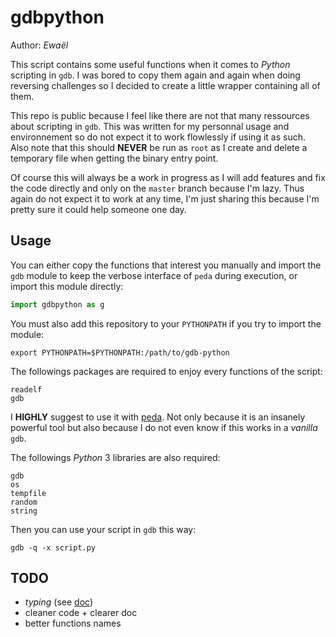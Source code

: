 # gdbpython

Author: *Ewaël*

This script contains some useful functions when it comes to *Python* scripting in `gdb`. I was bored to copy them again and again when doing reversing challenges so I decided to create a little wrapper containing all of them.

This repo is public because I feel like there are not that many ressources about scripting in `gdb`. This was written for my personnal usage and environnement so do not expect it to work flowlessly if using it as such. Also note that this should **NEVER** be run as `root` as I create and delete a temporary file when getting the binary entry point.

Of course this will always be a work in progress as I will add features and fix the code directly and only on the `master` branch because I'm lazy. Thus again do not expect it to work at any time, I'm just sharing this because I'm pretty sure it could help someone one day.

## Usage

You can either copy the functions that interest you manually and import the `gdb` module to keep the verbose interface of `peda` during execution, or import this module directly:

```python
import gdbpython as g
```

You must also add this repository to your `PYTHONPATH` if you try to import the module:

```
export PYTHONPATH=$PYTHONPATH:/path/to/gdb-python
```

The followings packages are required to enjoy every functions of the script:

```
readelf
gdb
```

I **HIGHLY** suggest to use it with [peda](https://github.com/longld/peda). Not only because it is an insanely powerful tool but also because I do not even know if this works in a *vanilla* `gdb`.

The followings *Python* 3 libraries are also required:

```
gdb
os
tempfile
random
string
```

Then you can use your script in `gdb` this way:

```
gdb -q -x script.py
```

## TODO

* *typing* (see [doc](https://docs.python.org/3/library/typing.html))
* cleaner code + clearer doc
* better functions names
